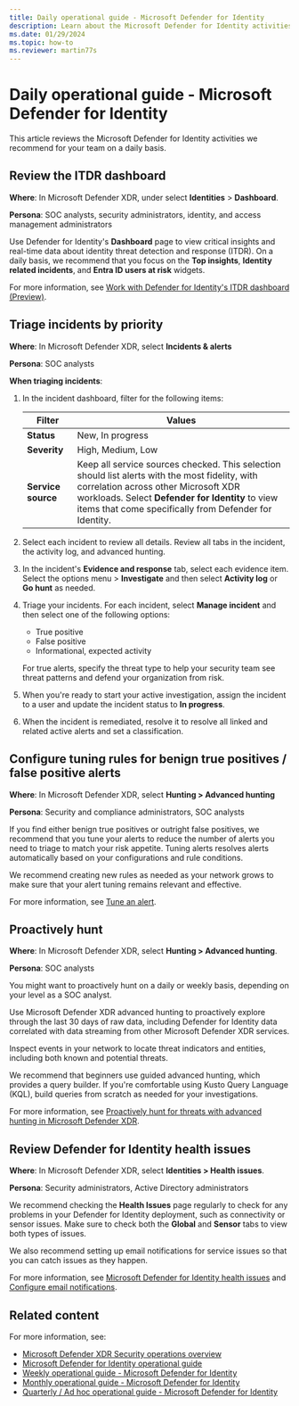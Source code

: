 ```yaml
---
title: Daily operational guide - Microsoft Defender for Identity
description: Learn about the Microsoft Defender for Identity activities that we recommend for your team on a daily basis.
ms.date: 01/29/2024
ms.topic: how-to
ms.reviewer: martin77s
---
```


# Daily operational guide - Microsoft Defender for Identity

This article reviews the Microsoft Defender for Identity activities we recommend for your team on a daily basis.

## Review the ITDR dashboard

**Where**: In Microsoft Defender XDR, under select **Identities** > **Dashboard**.

**Persona**: SOC analysts, security administrators, identity, and access management administrators

Use Defender for Identity's **Dashboard** page to view critical insights and real-time data about identity threat detection and response (ITDR). On a daily basis, we recommend that you focus on the **Top insights**, **Identity related incidents**, and **Entra ID users at risk** widgets.

For more information, see [Work with Defender for Identity's ITDR dashboard (Preview)](../dashboard.md).

## Triage incidents by priority

**Where**: In Microsoft Defender XDR, select **Incidents & alerts**

**Persona**: SOC analysts

**When triaging incidents**:

1. In the incident dashboard, filter for the following items:

    |Filter   |Values  |
    |---------|---------|
    |**Status**     |   New, In progress      |
    |**Severity**     |  High, Medium, Low       |
    |**Service source**     |  Keep all service sources checked. This selection should list alerts with the most fidelity, with correlation across other Microsoft XDR workloads. Select **Defender for Identity** to view items that come specifically from Defender for Identity.       |

1. Select each incident to review all details. Review all tabs in the incident, the activity log, and advanced hunting.

1. In the incident's **Evidence and response** tab, select each evidence item. Select the options menu > **Investigate** and then select **Activity log** or **Go hunt** as needed.

1. Triage your incidents. For each incident, select **Manage incident** and then select one of the following options:

    - True positive
    - False positive
    - Informational, expected activity

    For true alerts, specify the threat type to help your security team see threat patterns and defend your organization from risk.

1. When you're ready to start your active investigation, assign the incident to a user and update the incident status to **In progress**.

1. When the incident is remediated, resolve it to resolve all linked and related active alerts and set a classification.


## Configure tuning rules for benign true positives / false positive alerts

**Where**: In Microsoft Defender XDR, select **Hunting > Advanced hunting**

**Persona**: Security and compliance administrators, SOC analysts

If you find either benign true positives or outright false positives, we recommend that you tune your alerts to reduce the number of alerts you need to triage to match your risk appetite. Tuning alerts resolves alerts automatically based on your configurations and rule conditions.

We recommend creating new rules as needed as your network grows to make sure that your alert tuning remains relevant and effective.

For more information, see [Tune an alert](/microsoft-365/security/defender/investigate-alerts#tune-an-alert).

## Proactively hunt

**Where**: In Microsoft Defender XDR, select **Hunting > Advanced hunting**.

**Persona**: SOC analysts

You might want to proactively hunt on a daily or weekly basis, depending on your level as a SOC analyst.

Use Microsoft Defender XDR advanced hunting to proactively explore through the last 30 days of raw data, including Defender for Identity data correlated with data streaming from other Microsoft Defender XDR services.

Inspect events in your network to locate threat indicators and entities, including both known and potential threats.

We recommend that beginners use guided advanced hunting, which provides a query builder. If you're comfortable using Kusto Query Language (KQL), build queries from scratch as needed for your investigations.

For more information, see [Proactively hunt for threats with advanced hunting in Microsoft Defender XDR](/microsoft-365/security/defender/advanced-hunting-overview).

## Review Defender for Identity health issues

**Where**: In Microsoft Defender XDR, select **Identities > Health issues**.

**Persona**: Security administrators, Active Directory administrators

We recommend checking the **Health Issues** page regularly to check for any problems in your Defender for Identity deployment, such as connectivity or sensor issues. Make sure to check both the **Global** and **Sensor** tabs to view both types of issues.

We also recommend setting up email notifications for service issues so that you can catch issues as they happen.

For more information, see [Microsoft Defender for Identity health issues](../health-alerts.md) and [Configure email notifications](../notifications.md#configure-email-notifications).

## Related content

For more information, see:

- [Microsoft Defender XDR Security operations overview](/security/operations/overview)
- [Microsoft Defender for Identity operational guide](ops-guide.md)
- [Weekly operational guide - Microsoft Defender for Identity](ops-guide-weekly.md)
- [Monthly operational guide - Microsoft Defender for Identity](ops-guide-monthly.md)
- [Quarterly / Ad hoc operational guide - Microsoft Defender for Identity](ops-guide-quarterly.md)
